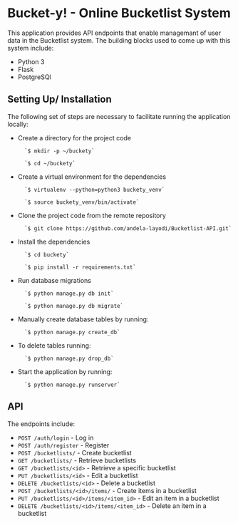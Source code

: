 # Bucket-y! - Online Bucketlist System
This application provides API endpoints that enable managemant of user data in the Bucketlist system.
The building blocks used to come up with this system include:
* Python 3
* Flask
* PostgreSQl

## Setting Up/ Installation
The following set of steps are necessary to facilitate running the application locally:
* Create a directory for the project code

        `$ mkdir -p ~/buckety`

        `$ cd ~/buckety`

* Create a virtual environment for the dependencies

        `$ virtualenv --python=python3 buckety_venv`

        `$ source buckety_venv/bin/activate`

* Clone the project code from the remote repository

        `$ git clone https://github.com/andela-layodi/Bucketlist-API.git`

* Install the dependencies

        `$ cd buckety`

        `$ pip install -r requirements.txt`

* Run database migrations

        `$ python manage.py db init`

        `$ python manage.py db migrate`

* Manually create database tables by running:

        `$ python manage.py create_db`

* To delete tables running:

        `$ python manage.py drop_db`

* Start the application by running:

        `$ python manage.py runserver`

## API
The endpoints include:
* `POST /auth/login` - Log in
* `POST /auth/register` - Register
* `POST /bucketlists/` - Create bucketlist
* `GET /bucketlists/` - Retrieve bucketlists
* `GET /bucketlists/<id>` - Retrieve a specific bucketlist
* `PUT /bucketlists/<id>` - Edit a bucketlist
* `DELETE /bucketlists/<id>` - Delete a bucketlist
* `POST /bucketlists/<id>/items/` - Create items in a bucketlist
* `PUT /bucketlists/<id>/items/<item_id>` - Edit an item in a bucketlist
* `DELETE /bucketlists/<id>/items/<item_id>` - Delete an item in a bucketlist
